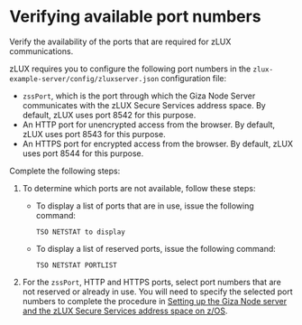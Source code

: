 # Verifying available port numbers

Verify the availability of the ports that are required for zLUX communications.

zLUX requires you to configure the following port numbers in the `zlux-example-server/config/zluxserver.json` configuration file:

-   `zssPort`, which is the port through which the Giza Node Server communicates with the zLUX Secure Services address space. By default, zLUX uses port 8542 for this purpose.
-   An HTTP port for unencrypted access from the browser. By default, zLUX uses port 8543 for this purpose.
-   An HTTPS port for encrypted access from the browser. By default, zLUX uses port 8544 for this purpose.

Complete the following steps:

1.   To determine which ports are not available, follow these steps: 

     - To display a list of ports that are in use, issue the following command:
       ```
       TSO NETSTAT to display
       ``` 
     - To display a list of reserved ports, issue the following command:
       ```
       TSO NETSTAT PORTLIST
       ```  
2.   For the `zssPort`, HTTP and HTTPS ports, select port numbers that are not reserved or already in use. You will need to specify the selected port numbers to complete the procedure in [Setting up the Giza Node server and the zLUX Secure Services address space on z/OS](mvd-instsetupeverythingonzos.md). 
